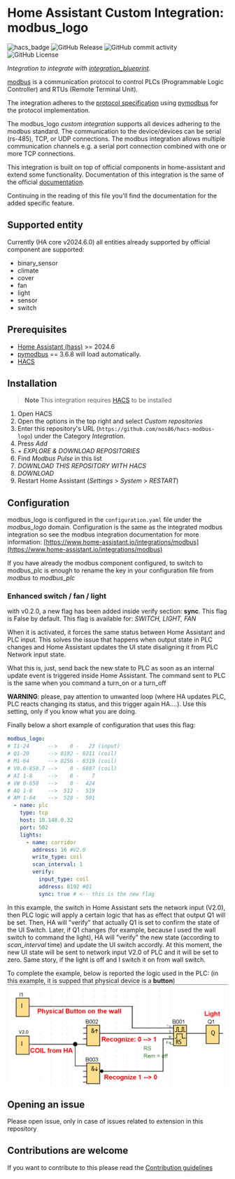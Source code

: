 
# Home Assistant Custom Integration: modbus_logo

![hacs_badge](https://img.shields.io/badge/HACS-Custom-41BDF5.svg)
![GitHub Release](https://img.shields.io/github/v/release/nos86/hacs-modbus-logo)
![GitHub commit activity](https://img.shields.io/github/commit-activity/t/nos86/hacs-modbus-logo)
![GitHub License](https://img.shields.io/github/license/nos86/hacs-modbus-logo)

_Integration to integrate with [integration_blueprint](https://github.com/custom-components/integration_blueprint)._

[modbus](http://www.modbus.org/) is a communication protocol to control PLCs (Programmable Logic Controller) and RTUs (Remote Terminal Unit).

The integration adheres to the [protocol specification](https://www.modbus.org/docs/Modbus_Application_Protocol_V1_1b3.pdf) using [pymodbus](https://github.com/pymodbus-dev/pymodbus) for the protocol implementation.

The modbus_logo _custom integration_ supports all devices adhering to the modbus standard. The communication to the device/devices can be serial (rs-485), TCP, or UDP connections. The modbus integration allows multiple communication channels e.g. a serial port connection combined with one or more TCP connections.

This integration is built on top of official components in home-assistant and extend some functionality.
Documentation of this integration is the same of the official [documentation](https://www.home-assistant.io/integrations/modbus/).

Continuing in the reading of this file you'll find the documentation for the added specific feature.

## Supported entity

Currently (HA core v2024.6.0) all entities already supported by official component are supported:

- binary_sensor
- climate
- cover
- fan
- light
- sensor
- switch

## Prerequisites

- [Home Assistant (hass)](https://www.home-assistant.io/) >= 2024.6
- [pymodbus](https://github.com/pymodbus-dev/pymodbus) == 3.6.8 will load automatically.
- [HACS](https://hacs.xyz/docs/setup/download/)

## Installation

> **Note**
> This integration requires [HACS](https://hacs.xyz/docs/setup/download/) to be installed

1. Open HACS
2. Open the options in the top right and select _Custom repositories_
3. Enter this repository's URL (`https://github.com/nos86/hacs-modbus-logo`) under the Category _Integration_.
4. Press _Add_
5. _+ EXPLORE & DOWNLOAD REPOSITORIES_
6. Find _Modbus Pulse_ in this list
7. _DOWNLOAD THIS REPOSITORY WITH HACS_
8. _DOWNLOAD_
9. Restart Home Assistant (_Settings_ > _System_ >  _RESTART_)

## Configuration

modbus_logo is configured in the `configuration.yaml` file under the _modbus_logo_ domain.
Configuration is the same as the integrated modbus integration so see the modbus integration documentation for more information:
[https://www.home-assistant.io/integrations/modbus](https://www.home-assistant.io/integrations/modbus)

If you have already the modbus component configured, to switch to modbus_plc is enough to rename the key in your configuration file from _modbus_ to _modbus_plc_

### Enhanced switch / fan / light

with v0.2.0, a new flag has been added inside verify section: **sync**. This flag is False by default. This flag is available for: _SWITCH, LIGHT, FAN_

When it is activated, it forces the same status between Home Assistant and PLC input.
This solves the issue that happens when output state in PLC changes and Home Assistant updates the UI state disaligning it from PLC Network input state.

What this is, just, send back the new state to PLC as soon as an internal update event is triggered inside Home Assistant.
The command sent to PLC is the same when you command a turn_on or a turn_off

**WARNING**: please, pay attention to unwanted loop (where HA updates PLC, PLC reacts changing its status, and this trigger again HA....).
Use this setting, only if you know what you are doing.

Finally below a short example of configuration that uses this flag:

```yaml
modbus_logo:
# I1-24      -->    0 -   23 (input)
# Q1-20      --> 8192 - 8211 (coil)
# M1-64      --> 8256 - 8319 (coil)
# V0.0-850.7 -->    0 - 6807 (coil)
# AI 1-8     -->    0 -    7
# VW 0-850   -->    0 -  424
# AQ 1-8     -->  512 -  519
# AM 1-64    -->  528 -  591
  - name: plc
    type: tcp
    host: 10.148.0.32
    port: 502
    lights:
      - name: corridor
        address: 16 #V2.0
        write_type: coil
        scan_interval: 1
        verify:
          input_type: coil
          address: 8192 #Q1
          sync: true # <-- this is the new flag
```

In this example, the switch in Home Assistant sets the network input (V2.0), then PLC logic will apply a certain logic that has as effect that output Q1 will be set. Then, HA will "verify" that actually Q1 is set to confirm the state of the UI Switch. Later, if Q1 changes (for example, because I used the wall switch to command the light), HA will "verify" the new state (according to _scan_interval_ time) and update the UI switch accordly. At this moment, the new UI state will be sent to network input V2.0 of PLC and it will be set to zero. Same story, if the light is off and I switch it on from wall switch.

To complete the example, below is reported the logic used in the PLC: (in this example, it is supped that physical device is a **button**)
![alt text](logo_example.png)

## Opening an issue

Please open issue, only in case of issues related to extension in this repository

## Contributions are welcome

If you want to contribute to this please read the [Contribution guidelines](CONTRIBUTING.md)
